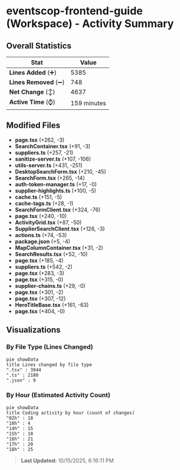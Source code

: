 # eventscop-frontend-guide (Workspace) - Activity Summary 

## Overall Statistics

| Stat                   | Value                                                             |
| ---------------------- | ----------------------------------------------------------------- |
| **Lines Added** (➕)   | 5385                                          |
| **Lines Removed** (➖) | 748                                        |
| **Net Change** (↕)    | 4637                |
| **Active Time** (⌚)   | 159 minutes |


## Modified Files
- **page.tsx** (+262, -3)
- **SearchContainer.tsx** (+91, -3)
- **suppliers.ts** (+257, -21)
- **sanitize-server.ts** (+107, -106)
- **utils-server.ts** (+431, -251)
- **DesktopSearchForm.tsx** (+210, -45)
- **SearchForm.tsx** (+265, -14)
- **auth-token-manager.ts** (+17, -0)
- **supplier-highlights.ts** (+100, -5)
- **cache.ts** (+151, -5)
- **cache-tags.ts** (+28, -1)
- **SearchFormClient.tsx** (+324, -76)
- **page.tsx** (+240, -10)
- **ActivityGrid.tsx** (+87, -50)
- **SupplierSearchClient.tsx** (+126, -3)
- **actions.ts** (+74, -53)
- **package.json** (+5, -4)
- **MapColumnContainer.tsx** (+31, -2)
- **SearchResults.tsx** (+52, -10)
- **page.tsx** (+185, -4)
- **suppliers.ts** (+542, -2)
- **page.tsx** (+283, -3)
- **page.tsx** (+315, -0)
- **supplier-chains.ts** (+29, -0)
- **page.tsx** (+301, -2)
- **page.tsx** (+307, -12)
- **HeroTitleBase.tsx** (+161, -63)
- **page.tsx** (+404, -0)

## Visualizations

### By File Type (Lines Changed)

```mermaid
pie showData
title Lines changed by file type
".tsx" : 3944
".ts" : 2180
".json" : 9
```

### By Hour (Estimated Activity Count)

```mermaid
pie showData
title Coding activity by hour (count of changes)
"02h" : 18
"10h" : 4
"14h" : 15
"15h" : 10
"16h" : 21
"17h" : 20
"18h" : 25
```


> **Last Updated:** 10/15/2025, 6:16:11 PM